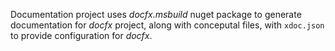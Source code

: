 Documentation project uses *docfx.msbuild* nuget package to generate documentation for *docfx* project, along with conceputal files, with `xdoc.json` to provide configuration for *docfx*.